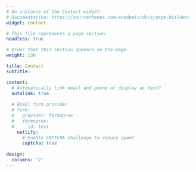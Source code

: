 ```yaml
---
# An instance of the Contact widget.
# Documentation: https://sourcethemes.com/academic/docs/page-builder/
widget: contact

# This file represents a page section.
headless: true

# Order that this section appears on the page.
weight: 130

title: Contact
subtitle:

content:
  # Automatically link email and phone or display as text?
  autolink: true
  
  # Email form provider
  # form:
  #   provider: formspree
  #   formspree:
  #     id: test
    netlify:
      # Enable CAPTCHA challenge to reduce spam?
      captcha: true
  
design:
  columns: '2'
---
```

